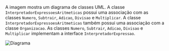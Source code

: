 A imagem mostra um diagrama de classes UML. A classe `InterpretadorExpressoesAritmeticas` possui uma associação com as classes `Numero`, `Subtrair`, `Adicao`, `Divisao` e `Multiplicar`. A classe `InterpretadorExpressoesAritmeticas` também possui uma associação com a classe `Organizacao`. As classes `Numero`, `Subtrair`, `Adicao`, `Divisao` e `Multiplicar` implementam a interface `InterpretadorExpressao`. 

![](./docs/diagram.jpg?raw=true "Diagrama")
